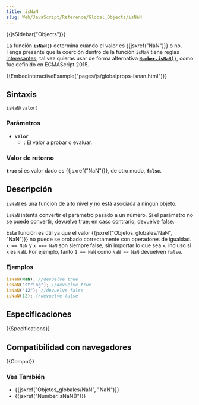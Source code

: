 ```yaml
---
title: isNaN
slug: Web/JavaScript/Reference/Global_Objects/isNaN
---
```


{{jsSidebar("Objects")}}

La función **`isNaN()`** determina cuando el valor es {{jsxref("NaN")}} o no. Tenga presente que la coerción dentro de la función `isNaN` tiene reglas [interesantes](#description); tal vez quieras usar de forma alternativa **[`Number.isNaN()`](/es/docs/Web/JavaScript/Reference/Global_Objects/Number/isNaN)**, como fue definido en ECMAScript 2015.

{{EmbedInteractiveExample("pages/js/globalprops-isnan.html")}}

## Sintaxis

```
isNaN(valor)
```

### Parámetros

- **`valor`**
  - : El valor a probar o evaluar.

### Valor de retorno

**`true`** si es valor dado es {{jsxref("NaN")}}, de otro modo, **`false`**.

## Descripción

`isNaN` es una función de alto nivel y no está asociada a ningún objeto.

`isNaN` intenta convertir el parámetro pasado a un número. Si el parámetro no se puede convertir, devuelve true; en caso contrario, devuelve false.

Esta función es útil ya que el valor {{jsxref("Objetos_globales/NaN", "NaN")}} no puede se probado correctamente con operadores de igualdad. `x == NaN` y `x === NaN` son siempre false, sin importar lo que sea `x`, incluso si `x` es `NaN`. Por ejemplo, tanto `1 == NaN` como `NaN == NaN` devuelven `false`.

### Ejemplos

```js
isNaN(NaN); //devuelve true
isNaN("string"); //devuelve true
isNaN("12"); //devuelve false
isNaN(12); //devuelve false
```

## Especificaciones

{{Specifications}}

## Compatibilidad con navegadores

{{Compat}}

### Vea También

- {{jsxref("Objetos_globales/NaN", "NaN")}}
- {{jsxref("Number.isNaN()")}}
